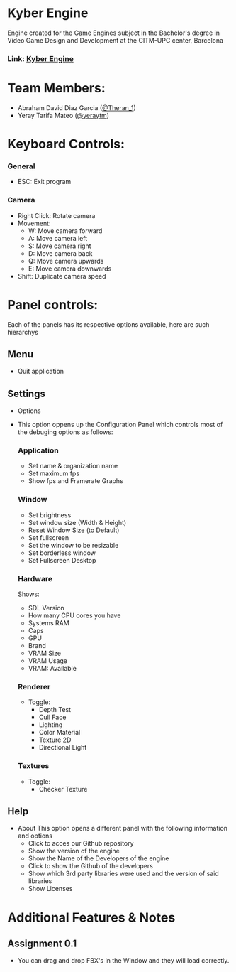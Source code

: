 # Kyber Engine
Engine created for the Game Engines subject in the Bachelor's degree in Video Game Design and Development at the CITM-UPC center, Barcelona

### Link: [Kyber Engine](https://github.com/Theran1/KyberEngine)

# Team Members:
 - Abraham David Diaz Garcia ([@Theran_1](https://github.com/Theran1))
 - Yeray Tarifa Mateo ([@yeraytm](https://github.com/yeraytm))

# Keyboard Controls:
### General
 - ESC: Exit program
### Camera
 - Right Click: Rotate camera
 - Movement:
   - W: Move camera forward
   - A: Move camera left
   - S: Move camera right
   - D: Move camera back
   - Q: Move camera upwards
   - E: Move camera downwards
 - Shift: Duplicate camera speed

# Panel controls:
Each of the panels has its respective options available, here are such hierarchys
## Menu
 - Quit application
## Settings
- Options 
 * This option oppens up the Configuration Panel which controls most of the debuging options as follows: 

    ### Application
     - Set name & organization name
     - Set maximum fps
     - Show fps and Framerate Graphs
    ### Window
     - Set brightness
     - Set window size (Width & Height)
     - Reset Window Size (to Default)
     - Set fullscreen
     - Set the window to be resizable
     - Set borderless window
     - Set Fullscreen Desktop

     ### Hardware
     Shows:
     - SDL Version
     - How many CPU cores you have
     - Systems RAM
     - Caps
     - GPU
     - Brand
     - VRAM Size
     - VRAM Usage
     - VRAM: Available

    ### Renderer
     - Toggle:
       - Depth Test
       - Cull Face
       - Lighting
       - Color Material
       - Texture 2D
       - Directional Light
    ### Textures
      - Toggle:
        - Checker Texture 

## Help
  - About
  This option opens a different panel with the following information and options
    - Click to acces our Github repository
    - Show the version of the engine
    - Show the Name of the Developers of the engine
    - Click to show the Github of the developers
    - Show which 3rd party libraries were used and the version of said libraries
    - Show Licenses

# Additional Features & Notes
## Assignment 0.1
 - You can drag and drop FBX's in the Window and they will load correctly.
